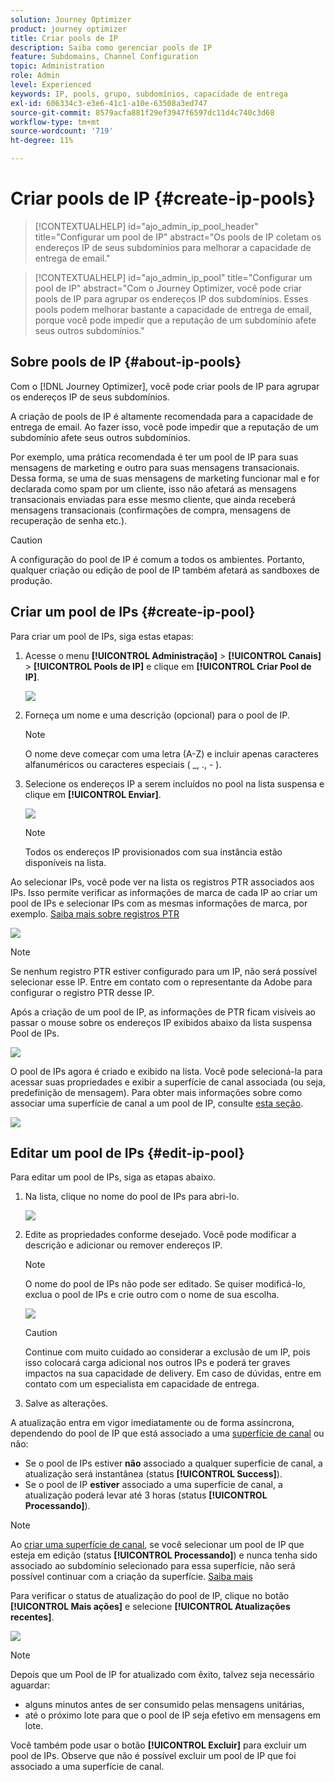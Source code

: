 ```yaml
---
solution: Journey Optimizer
product: journey optimizer
title: Criar pools de IP
description: Saiba como gerenciar pools de IP
feature: Subdomains, Channel Configuration
topic: Administration
role: Admin
level: Experienced
keywords: IP, pools, grupo, subdomínios, capacidade de entrega
exl-id: 606334c3-e3e6-41c1-a10e-63508a3ed747
source-git-commit: 8579acfa881f29ef3947f6597dc11d4c740c3d68
workflow-type: tm+mt
source-wordcount: '719'
ht-degree: 11%

---
```


# Criar pools de IP {#create-ip-pools}

>[!CONTEXTUALHELP]
>id="ajo_admin_ip_pool_header"
>title="Configurar um pool de IP"
>abstract="Os pools de IP coletam os endereços IP de seus subdomínios para melhorar a capacidade de entrega de email."

>[!CONTEXTUALHELP]
>id="ajo_admin_ip_pool"
>title="Configurar um pool de IP"
>abstract="Com o Journey Optimizer, você pode criar pools de IP para agrupar os endereços IP dos subdomínios. Esses pools podem melhorar bastante a capacidade de entrega de email, porque você pode impedir que a reputação de um subdomínio afete seus outros subdomínios."

## Sobre pools de IP {#about-ip-pools}

Com o [!DNL Journey Optimizer], você pode criar pools de IP para agrupar os endereços IP de seus subdomínios.

A criação de pools de IP é altamente recomendada para a capacidade de entrega de email. Ao fazer isso, você pode impedir que a reputação de um subdomínio afete seus outros subdomínios.

Por exemplo, uma prática recomendada é ter um pool de IP para suas mensagens de marketing e outro para suas mensagens transacionais. Dessa forma, se uma de suas mensagens de marketing funcionar mal e for declarada como spam por um cliente, isso não afetará as mensagens transacionais enviadas para esse mesmo cliente, que ainda receberá mensagens transacionais (confirmações de compra, mensagens de recuperação de senha etc.).

>[!CAUTION]
>
>A configuração do pool de IP é comum a todos os ambientes. Portanto, qualquer criação ou edição de pool de IP também afetará as sandboxes de produção.

## Criar um pool de IPs {#create-ip-pool}

Para criar um pool de IPs, siga estas etapas:

1. Acesse o menu **[!UICONTROL Administração]** > **[!UICONTROL Canais]** > **[!UICONTROL Pools de IP]** e clique em **[!UICONTROL Criar Pool de IP]**.

   ![](assets/ip-pool-create.png)

1. Forneça um nome e uma descrição (opcional) para o pool de IP.

   >[!NOTE]
   >
   >O nome deve começar com uma letra (A-Z) e incluir apenas caracteres alfanuméricos ou caracteres especiais ( _, ., - ).

1. Selecione os endereços IP a serem incluídos no pool na lista suspensa e clique em **[!UICONTROL Enviar]**.

   ![](assets/ip-pool-config.png)

   >[!NOTE]
   >
   >Todos os endereços IP provisionados com sua instância estão disponíveis na lista.

Ao selecionar IPs, você pode ver na lista os registros PTR associados aos IPs. Isso permite verificar as informações de marca de cada IP ao criar um pool de IPs e selecionar IPs com as mesmas informações de marca, por exemplo. [Saiba mais sobre registros PTR](ptr-records.md)

![](assets/ip-pool-ptr-record.png)

>[!NOTE]
>
>Se nenhum registro PTR estiver configurado para um IP, não será possível selecionar esse IP. Entre em contato com o representante da Adobe para configurar o registro PTR desse IP.

Após a criação de um pool de IP, as informações de PTR ficam visíveis ao passar o mouse sobre os endereços IP exibidos abaixo da lista suspensa Pool de IPs.

![](assets/ip-pool-ptr-record-tooltip.png)

O pool de IPs agora é criado e exibido na lista. Você pode selecioná-la para acessar suas propriedades e exibir a superfície de canal associada (ou seja, predefinição de mensagem). Para obter mais informações sobre como associar uma superfície de canal a um pool de IP, consulte [esta seção](channel-surfaces.md).

![](assets/ip-pool-created.png)

## Editar um pool de IPs {#edit-ip-pool}

Para editar um pool de IPs, siga as etapas abaixo.

1. Na lista, clique no nome do pool de IPs para abri-lo.

   ![](assets/ip-pool-list.png)

1. Edite as propriedades conforme desejado. Você pode modificar a descrição e adicionar ou remover endereços IP.

   >[!NOTE]
   >
   >O nome do pool de IPs não pode ser editado. Se quiser modificá-lo, exclua o pool de IPs e crie outro com o nome de sua escolha.

   ![](assets/ip-pool-edit.png)

   >[!CAUTION]
   >
   >Continue com muito cuidado ao considerar a exclusão de um IP, pois isso colocará carga adicional nos outros IPs e poderá ter graves impactos na sua capacidade de delivery. Em caso de dúvidas, entre em contato com um especialista em capacidade de entrega.

1. Salve as alterações.

A atualização entra em vigor imediatamente ou de forma assíncrona, dependendo do pool de IP que está associado a uma [superfície de canal](channel-surfaces.md) ou não:

* Se o pool de IPs estiver **não** associado a qualquer superfície de canal, a atualização será instantânea (status **[!UICONTROL Success]**).
* Se o pool de IP **estiver** associado a uma superfície de canal, a atualização poderá levar até 3 horas (status **[!UICONTROL Processando]**).

>[!NOTE]
>
>Ao [criar uma superfície de canal](channel-surfaces.md#create-channel-surface), se você selecionar um pool de IP que esteja em edição (status **[!UICONTROL Processando]**) e nunca tenha sido associado ao subdomínio selecionado para essa superfície, não será possível continuar com a criação da superfície. [Saiba mais](channel-surfaces.md#subdomains-and-ip-pools)

Para verificar o status de atualização do pool de IP, clique no botão **[!UICONTROL Mais ações]** e selecione **[!UICONTROL Atualizações recentes]**.

![](assets/ip-pool-recent-update.png)

>[!NOTE]
>
>Depois que um Pool de IP for atualizado com êxito, talvez seja necessário aguardar:
>* alguns minutos antes de ser consumido pelas mensagens unitárias,
>* até o próximo lote para que o pool de IP seja efetivo em mensagens em lote.

Você também pode usar o botão **[!UICONTROL Excluir]** para excluir um pool de IPs. Observe que não é possível excluir um pool de IP que foi associado a uma superfície de canal.

